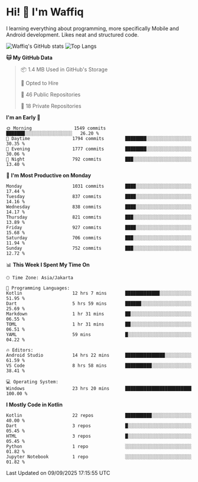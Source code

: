 
# Hi! 👋 I'm Waffiq

I learning everything about programming, more specifically Mobile and Android development. Likes neat and structured code.

<!-- Get to know more about me?

<a href="https://www.linkedin.com/in/waffiqaziz/"><img src="https://img.shields.io/static/v1?label=%20&message=LinkedIn&logo=linkedin&logoColor=white&color=0A66C2&style=for-the-badge" alt="LinkedIn"></a>
<a href="https://www.instagram.com/waffiqaziz/"><img src="https://img.shields.io/static/v1?label=%20&message=instagram&logo=instagram&logoColor=white&labelColor=%23E1306C&color=%23E1306C&style=for-the-badge" alt="Instagram"></a>
<a href="https://web.facebook.com/WaffiqAziz/"><img src="https://img.shields.io/static/v1?label=%20&message=Facebook&logo=facebook&logoColor=white&color=1877F2&style=for-the-badge" alt="Facebook"></a>
<a href="https://twitter.com/waffiqaziz"><img src="https://img.shields.io/static/v1?label=%20&message=X&logo=x&logoColor=white&color=000000&style=for-the-badge" alt="X"></a> -->

![Waffiq's GitHub stats](https://github-readme-stats-eight-theta.vercel.app/api?username=waffiqaziz&show_icons=true&include_all_commits=true&count_private=true&theme=dark)
![Top Langs](https://github-readme-stats.vercel.app/api/top-langs/?username=waffiqaziz&layout=compact&langs_count=8&theme=dark)

<!--START_SECTION:waka-->
**🐱 My GitHub Data** 

> 📦 1.4 MB Used in GitHub's Storage 
 > 
> 💼 Opted to Hire
 > 
> 📜 46 Public Repositories 
 > 
> 🔑 18 Private Repositories 
 > 
**I'm an Early 🐤** 

```text
🌞 Morning                1549 commits        ███████░░░░░░░░░░░░░░░░░░   26.20 % 
🌆 Daytime                1794 commits        ████████░░░░░░░░░░░░░░░░░   30.35 % 
🌃 Evening                1777 commits        ████████░░░░░░░░░░░░░░░░░   30.06 % 
🌙 Night                  792 commits         ███░░░░░░░░░░░░░░░░░░░░░░   13.40 % 
```
📅 **I'm Most Productive on Monday** 

```text
Monday                   1031 commits        ████░░░░░░░░░░░░░░░░░░░░░   17.44 % 
Tuesday                  837 commits         ████░░░░░░░░░░░░░░░░░░░░░   14.16 % 
Wednesday                838 commits         ████░░░░░░░░░░░░░░░░░░░░░   14.17 % 
Thursday                 821 commits         ███░░░░░░░░░░░░░░░░░░░░░░   13.89 % 
Friday                   927 commits         ████░░░░░░░░░░░░░░░░░░░░░   15.68 % 
Saturday                 706 commits         ███░░░░░░░░░░░░░░░░░░░░░░   11.94 % 
Sunday                   752 commits         ███░░░░░░░░░░░░░░░░░░░░░░   12.72 % 
```


📊 **This Week I Spent My Time On** 

```text
🕑︎ Time Zone: Asia/Jakarta

💬 Programming Languages: 
Kotlin                   12 hrs 7 mins       █████████████░░░░░░░░░░░░   51.95 % 
Dart                     5 hrs 59 mins       ██████░░░░░░░░░░░░░░░░░░░   25.69 % 
Markdown                 1 hr 31 mins        ██░░░░░░░░░░░░░░░░░░░░░░░   06.55 % 
TOML                     1 hr 31 mins        ██░░░░░░░░░░░░░░░░░░░░░░░   06.51 % 
YAML                     59 mins             █░░░░░░░░░░░░░░░░░░░░░░░░   04.22 % 

🔥 Editors: 
Android Studio           14 hrs 22 mins      ███████████████░░░░░░░░░░   61.59 % 
VS Code                  8 hrs 58 mins       ██████████░░░░░░░░░░░░░░░   38.41 % 

💻 Operating System: 
Windows                  23 hrs 20 mins      █████████████████████████   100.00 % 
```

**I Mostly Code in Kotlin** 

```text
Kotlin                   22 repos            ██████████░░░░░░░░░░░░░░░   40.00 % 
Dart                     3 repos             █░░░░░░░░░░░░░░░░░░░░░░░░   05.45 % 
HTML                     3 repos             █░░░░░░░░░░░░░░░░░░░░░░░░   05.45 % 
Python                   1 repo              ░░░░░░░░░░░░░░░░░░░░░░░░░   01.82 % 
Jupyter Notebook         1 repo              ░░░░░░░░░░░░░░░░░░░░░░░░░   01.82 % 
```




 Last Updated on 09/09/2025 17:15:55 UTC
<!--END_SECTION:waka-->
